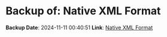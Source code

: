 # Backup of: Native XML Format

**Backup Date**: 2024-11-11 00:40:51
**Link**: [Native XML Format](https://przemienniki.net/export/rxf.xml)
